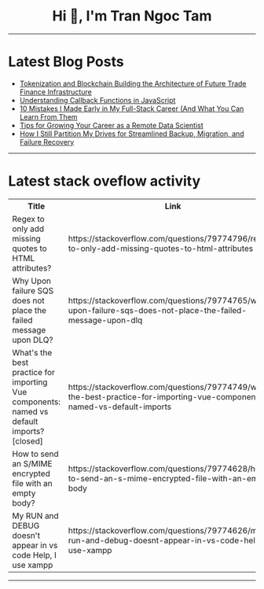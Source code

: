 <h1 align="center">Hi 👋, I'm Tran Ngoc Tam</h1>

---

# Latest Blog Posts 
<!-- BLOG-POST-LIST:START -->
- [Tokenization and Blockchain Building the Architecture of Future Trade Finance Infrastructure](https://dev.to/albert_beckles_a6207bb8e1/tokenization-and-blockchain-building-the-architecture-of-future-trade-finance-infrastructure-6i)
- [Understanding Callback Functions in JavaScript](https://dev.to/rowleks/understanding-callback-functions-in-javascript-1fk0)
- [10 Mistakes I Made Early in My Full-Stack Career &lpar;And What You Can Learn From Them](https://dev.to/sandeeppall/10-mistakes-i-made-early-in-my-full-stack-career-and-what-you-can-learn-from-them-481c)
- [Tips for Growing Your Career as a Remote Data Scientist](https://dev.to/daniel_martin_82a44024fe2/tips-for-growing-your-career-as-a-remote-data-scientist-5d69)
- [How I Still Partition My Drives for Streamlined Backup, Migration, and Failure Recovery](https://dev.to/pchemguy/how-i-still-partition-my-drives-for-streamlined-backup-migration-and-failure-recovery-3pj7)
<!-- BLOG-POST-LIST:END -->

---

# Latest stack oveflow activity
<table>
  <tr><th>Title</th><th>Link</th></tr>
  <!-- STACKOVERFLOW:START --><tr><td>Regex to only add missing quotes to HTML attributes?</td><td>https://stackoverflow.com/questions/79774796/regex-to-only-add-missing-quotes-to-html-attributes</td></tr><tr><td>Why Upon failure SQS does not place the failed message upon DLQ?</td><td>https://stackoverflow.com/questions/79774765/why-upon-failure-sqs-does-not-place-the-failed-message-upon-dlq</td></tr><tr><td>What&#39;s the best practice for importing Vue components: named vs default imports? [closed]</td><td>https://stackoverflow.com/questions/79774749/whats-the-best-practice-for-importing-vue-components-named-vs-default-imports</td></tr><tr><td>How to send an S/MIME encrypted file with an empty body?</td><td>https://stackoverflow.com/questions/79774628/how-to-send-an-s-mime-encrypted-file-with-an-empty-body</td></tr><tr><td>My RUN and DEBUG doesn&#39;t appear in vs code Help, I use xampp</td><td>https://stackoverflow.com/questions/79774626/my-run-and-debug-doesnt-appear-in-vs-code-help-i-use-xampp</td></tr><!-- STACKOVERFLOW:END -->
</table>

---


